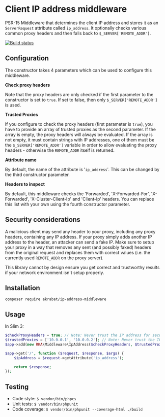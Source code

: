 # Client IP address middleware

PSR-15 Middleware that determines the client IP address and stores it as an `ServerRequest` attribute called `ip_address`. It optionally checks various common proxy headers and then falls back to `$_SERVER['REMOTE_ADDR']`.

[![Build status][Master image]][Master]


## Configuration

The constructor takes 4 parameters which can be used to configure this middleware.

**Check proxy headers**

Note that the proxy headers are only checked if the first parameter to the constructor is set to `true`. If set to false, then only `$_SERVER['REMOTE_ADDR']` is used.

**Trusted Proxies**

If you configure to check the proxy headers (first parameter is `true`), you have to provide an array of trusted proxies as the second parameter. If the array is empty, the proxy headers will always be evaluated. If the array is not empty, it must contain strings with IP addresses, one of them must be the `$_SERVER['REMOTE_ADDR']` variable in order to allow evaluating the proxy headers - otherwise the `REMOTE_ADDR` itself is returned.

**Attribute name**

By default, the name of the attribute is '`ip_address`'. This can be changed by the third constructor parameter.

**Headers to inspect**

By default, this middleware checks the 'Forwarded', 'X-Forwarded-For', 'X-Forwarded', 'X-Cluster-Client-Ip' and 'Client-Ip' headers. You can replace this list with your own using the fourth constructor parameter.

## Security considerations

A malicious client may send any header to your proxy, including any proxy headers, containing any IP address. If your proxy simply adds another IP address to the header, an attacker can send a fake IP. Make sure to setup your proxy in a way that removes any sent (and possibly faked) headers from the original request and replaces them with correct values (i.e. the currently used `REMOTE_ADDR` on the proxy server).

This library cannot by design ensure you get correct and trustworthy results if your network environment isn't setup properly.

## Installation

`composer require akrabat/ip-address-middleware`

## Usage

In Slim 3:

```php
$checkProxyHeaders = true; // Note: Never trust the IP address for security processes!
$trustedProxies = ['10.0.0.1', '10.0.0.2']; // Note: Never trust the IP address for security processes!
$app->add(new RKA\Middleware\IpAddress($checkProxyHeaders, $trustedProxies));

$app->get('/', function ($request, $response, $args) {
    $ipAddress = $request->getAttribute('ip_address');

    return $response;
});
```

## Testing

* Code style: ``$ vendor/bin/phpcs``
* Unit tests: ``$ vendor/bin/phpunit``
* Code coverage: ``$ vendor/bin/phpunit --coverage-html ./build``


[Master]: https://travis-ci.org/akrabat/ip-address-middleware
[Master image]: https://secure.travis-ci.org/akrabat/ip-address-middleware.svg?branch=master
